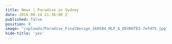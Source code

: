 ```yaml
---
title: News | Paradise in Sydney
date: 2016-08-24 21:36:00 Z
published: false
position: 0
image: "/uploads/Paradise_FinalDesign_160504_MLP_A_DEVNOTES-7efdf5.jpg"
hide-title: 'yes'
---
```



